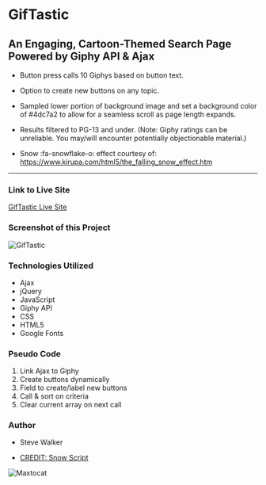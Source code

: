 # GifTastic

## An Engaging, Cartoon-Themed Search Page Powered by Giphy API & Ajax

* Button press calls 10 Giphys based on button text.

* Option to create new buttons on any topic.

* Sampled lower portion of background image and set a background color of #4dc7a2 to allow for a seamless scroll as page length expands.

* Results filtered to PG-13 and under. (Note: Giphy ratings can be unreliable. You may/will encounter potentially objectionable material.)

* Snow :fa-snowflake-o: effect courtesy of: https://www.kirupa.com/html5/the_falling_snow_effect.htm

---

### Link to Live Site
[GifTastic Live Site](https://captnwalker.github.io/GifTastic/ "GifTastic")

### Screenshot of this Project

![GifTastic](https://raw.github.com/captnwalker/GifTastic/master/screenshot/GifTastic-sm.png "Engaging, Cartoon-themed Giphy API Search Page")

### Technologies Utilized

* Ajax
* jQuery
* JavaScript
* Giphy API
* CSS
* HTML5
* Google Fonts

### Pseudo Code

1. Link Ajax to Giphy
2. Create buttons dynamically
3. Field to create/label new buttons
4. Call & sort on criteria
5. Clear current array on next call

### Author

* Steve Walker

* [CREDIT: Snow Script](https://www.kirupa.com/html5/the_falling_snow_effect.htm)

![Maxtocat](https://octodex.github.com/images/maxtocat.gif)